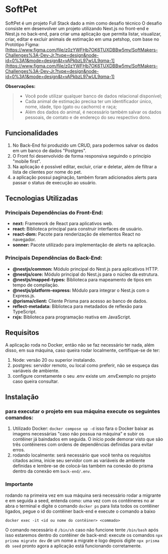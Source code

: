 # SoftPet


SoftPet é um projeto Full Stack dado a mim como desafio técnico O desafio consiste em desenvolver um projeto utilizando Next.js no front-end e Nest.js no back-end, para criar uma aplicação que permita listar, visualizar, criar, editar e excluir animais de estimação em uma petshop, com base no Protótipo Figma: [https://www.figma.com/file/z0zYWFHb7OK6TUXDBBw5my/SoftMakers-Challenges%3A-Dev-Jr.?type=design&node-id=0%3A1&mode=design&t=vAPkbzL97wUL9qma-1](https://www.figma.com/file/z0zYWFHb7OK6TUXDBBw5my/SoftMakers-Challenges%3A-Dev-Jr.?type=design&node-id=0%3A1&mode=design&t=vAPkbzL97wUL9qma-1)

**Observações:**

> -   Você pode utilizar qualquer banco de dados relacional disponível;
> -   Cada animal de estimação precisa ter um identificador único, nome, idade, tipo (gato ou cachorro) e raça;
> -   Além dos dados do animal, é necessário também salvar os dados pessoais, de contato e de endereço do seu respectivo dono.

## Funcionalidades

 1. No Back-End foi produzido um CRUD, para podermos salvar os dados em um banco de dados "Postgres".
 2. O Front foi desenvolvido de forma responsiva seguindo o princípio "mobile first".
 3. Na aplicação é possível editar, excluir, criar e deletar, além de filtrar a lista de clientes por nome do pet.
 4. a aplicação possui paginação, também foram adicionados alerts para passar o status de execução ao usuário.
## Tecnologias Utilizadas
### Principais Dependências do Front-End:

-   **next:** Framework de React para aplicativos web.
-   **react:** Biblioteca principal para construir interfaces de usuário.
-   **react-dom:** Pacote para renderização de elementos React no navegador.
-   **sonner:** Pacote utilizado para implementação de alerts na aplicação.

### Principais Dependências do Back-End:

-   **@nestjs/common:** Módulo principal do Nest.js para aplicativos HTTP.
-   **@nestjs/core:** Módulo principal do Nest.js para o núcleo da estrutura.
-   **@nestjs/mapped-types:** Biblioteca para mapeamento de tipos em tempo de compilação.
-   **@nestjs/platform-express:** Módulo para integrar o Nest.js com o Express.js.
-   **@prisma/client:** Cliente Prisma para acesso ao banco de dados.
-   **reflect-metadata:** Biblioteca para metadados de reflexão para TypeScript.
-   **rxjs:** Biblioteca para programação reativa em JavaScript.

## Requisitos
A aplicação roda no Docker, então não se faz necessário ter nada, além disso, em sua máquina, caso queira rodar localmente, certifique-se de ter:

 1. Node: versão 20 ou superior instalando.
 2. postgres: servidor remoto, ou local como preferir, não se esqueça das variáveis de ambiente.
 3. configure corretamente o seu .env existe um .envExemplo no projeto caso queira consultar.

## Instalação

### para executar o projeto em sua máquina execute os seguintes comandos:

 1. Utilizado Docker: `docker compose up -d` isso fara o Docker baixar as imagens necessárias "caso não possua na máquina" e subir os contêiner já baindados em seguida. O início pode demorar visto que são três contêineres com ordens de dependências definidas para evitar erros.
 2. rodando localmente: será necessário que você tenha os requisitos citados acima, inicie seu servidor com as variáveis de ambiente definidas e lembre-se de colocá-las também na conexão do prisma dentro da conexão em `back-end/.env`.
 
### Importante

rodando na primeira vez em sua máquina será necessário rodar a migrante e em seguida a seed, entenda como:
 uma vez com os contêineres no ar abra o terminal e digite o comando `docker ps` para lista todos os contêiner ligados, pegue o id do contêiner back-end e execute o comando a baixo 
 
    docker exec -it <id ou nome do contêiner> <commado>
O comando necessário é `/bin/sh`  caso não funcione tente `/bin/bash`
após isso estaremos dentro do contêiner de back-end:
execute os comandos `npx prisma migrate dev` de um nome a migrate e logo depois digite `npx prisma db seed` pronto agora a aplicação está funcionando corretamente.
